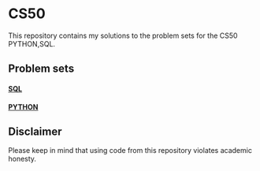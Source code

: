 # CS50
This repository contains my solutions to the problem sets for the CS50 PYTHON,SQL.

## Problem sets
#### [SQL](./SQL/)
#### [PYTHON](./python)

## Disclaimer
Please keep in mind that using code from this repository violates academic honesty.
